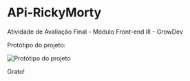 # APi-RickyMorty
Atividade de Avaliação Final - Módulo Front-end III - GrowDev

Protótipo do projeto:

<img src="https://github.com/mr-ricardoberti/Atividade-Final-de-Modulo-RickyMorty/blob/main/images/API%20RICK%20AND%20MORTY%20-%202.png" alt="Protótipo do projeto">

Grato!